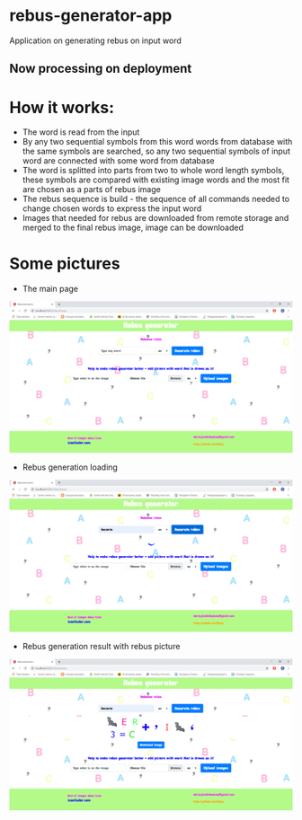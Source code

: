 # rebus-generator-app
Application on generating rebus on input word

## Now processing on deployment

# How it works: 
- The word is read from the input
- By any two sequential symbols from this word words from database with the same symbols are searched, so any two sequential symbols of input word are connected with some word from database
- The word is splitted into parts from two to whole word length symbols, these symbols are compared with existing image words and the most fit are chosen as a parts of rebus image
- The rebus sequence is build - the sequence of all commands needed to change chosen words to express the input word
- Images that needed for rebus are downloaded from remote storage and merged to the final rebus image, image can be downloaded

# Some pictures
- The main page

![alt text](https://github.com/Daply/rebus-generator-app/blob/master/demo%20images/main_page.png)
- Rebus generation loading

![alt text](https://github.com/Daply/rebus-generator-app/blob/master/demo%20images/loading.png)
- Rebus generation result with rebus picture

![alt text](https://github.com/Daply/rebus-generator-app/blob/master/demo%20images/rebus_result.png)
